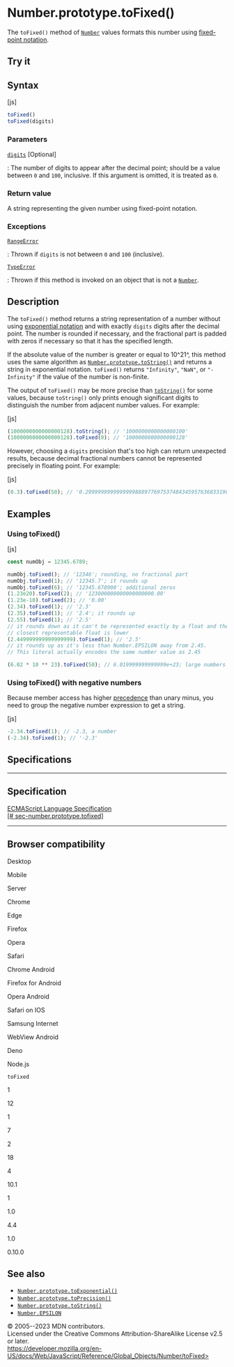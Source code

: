 Number.prototype.toFixed()
==========================

 
The `toFixed()` method of [`Number`](../number) values formats this
number using [fixed-point
notation](https://en.wikipedia.org/wiki/Fixed-point_arithmetic).


 
Try it 
------

 



 
Syntax
------

 
 
 
[js]


```js
toFixed()
toFixed(digits)
```




 
### Parameters

 

[`digits`](#digits) [Optional]

:   The number of digits to appear after the decimal point; should be a
    value between `0` and `100`, inclusive. If this argument is omitted,
    it is treated as `0`.



 
### Return value 

 
A string representing the given number using fixed-point notation.



 
### Exceptions

 

[`RangeError`](../rangeerror)

:   Thrown if `digits` is not between `0` and `100` (inclusive).

[`TypeError`](../typeerror)

:   Thrown if this method is invoked on an object that is not a
    [`Number`](../number).



 
Description
-----------

 
The `toFixed()` method returns a string representation of a number
without using [exponential notation](toexponential) and with exactly
`digits` digits after the decimal point. The number is rounded if
necessary, and the fractional part is padded with zeros if necessary so
that it has the specified length.

If the absolute value of the number is greater or equal to 10^21^, this
method uses the same algorithm as
[`Number.prototype.toString()`](tostring) and returns a string in
exponential notation. `toFixed()` returns `"Infinity"`, `"NaN"`, or
`"-Infinity"` if the value of the number is non-finite.

The output of `toFixed()` may be more precise than
[`toString()`](tostring) for some values, because `toString()` only
prints enough significant digits to distinguish the number from adjacent
number values. For example:

 
 
[js]


```js
(1000000000000000128).toString(); // '1000000000000000100'
(1000000000000000128).toFixed(0); // '1000000000000000128'
```


However, choosing a `digits` precision that\'s too high can return
unexpected results, because decimal fractional numbers cannot be
represented precisely in floating point. For example:

 
 
[js]


```js
(0.3).toFixed(50); // '0.29999999999999998889776975374843459576368331909180'
```




 
Examples
--------


 
### Using toFixed() 

 
 
 
[js]


```js
const numObj = 12345.6789;

numObj.toFixed(); // '12346'; rounding, no fractional part
numObj.toFixed(1); // '12345.7'; it rounds up
numObj.toFixed(6); // '12345.678900'; additional zeros
(1.23e20).toFixed(2); // '123000000000000000000.00'
(1.23e-10).toFixed(2); // '0.00'
(2.34).toFixed(1); // '2.3'
(2.35).toFixed(1); // '2.4'; it rounds up
(2.55).toFixed(1); // '2.5'
// it rounds down as it can't be represented exactly by a float and the
// closest representable float is lower
(2.449999999999999999).toFixed(1); // '2.5'
// it rounds up as it's less than Number.EPSILON away from 2.45.
// This literal actually encodes the same number value as 2.45

(6.02 * 10 ** 23).toFixed(50); // 6.019999999999999e+23; large numbers still use exponential notation
```




 
### Using toFixed() with negative numbers 

 
Because member access has higher
[precedence](../../operators/operator_precedence) than unary minus, you
need to group the negative number expression to get a string.

 
 
[js]


```js
-2.34.toFixed(1); // -2.3, a number
(-2.34).toFixed(1); // '-2.3'
```




Specifications
--------------

 
  -------------------------------------------------------------------------------------------------------------------------------
  Specification
  -------------------------------------------------------------------------------------------------------------------------------
  [ECMAScript Language Specification\
  [\#
  sec-number.prototype.tofixed]](https://tc39.es/ecma262/multipage/numbers-and-dates.html#sec-number.prototype.tofixed)

  -------------------------------------------------------------------------------------------------------------------------------


Browser compatibility 
---------------------

 


Desktop

Mobile

Server

Chrome

Edge

Firefox

Opera

Safari

Chrome Android

Firefox for Android

Opera Android

Safari on IOS

Samsung Internet

WebView Android

Deno

Node.js

`toFixed`

1

12

1

7

2

18

4

10.1

1

1.0

4.4

1.0

0.10.0

 
See also 
--------

 
-   [`Number.prototype.toExponential()`](toexponential)
-   [`Number.prototype.toPrecision()`](toprecision)
-   [`Number.prototype.toString()`](tostring)
-   [`Number.EPSILON`](epsilon)



 
© 2005--2023 MDN contributors.\
Licensed under the Creative Commons Attribution-ShareAlike License v2.5
or later.\
https://developer.mozilla.org/en-US/docs/Web/JavaScript/Reference/Global_Objects/Number/toFixed>

